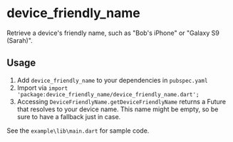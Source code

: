 # device_friendly_name

Retrieve a device's friendly name, such as "Bob's iPhone" or "Galaxy S9 (Sarah)".

## Usage

1. Add `device_friendly_name` to your dependencies in `pubspec.yaml`
2. Import via `import 'package:device_friendly_name/device_friendly_name.dart';`
3. Accessing `DeviceFriendlyName.getDeviceFriendlyName` returns a Future that resolves to your device name. This name might be empty, so be sure to have a fallback just in case.

See the `example\lib\main.dart` for sample code.